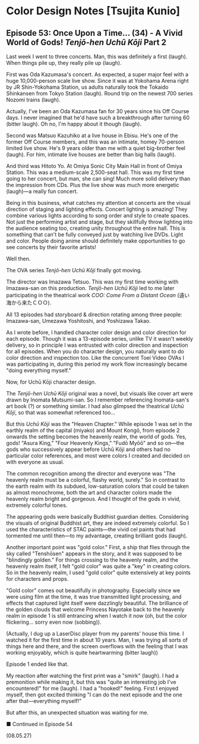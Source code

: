 # Color Design Notes [Tsujita Kunio]

## Episode 53: Once Upon a Time... (34) - A Vivid World of Gods! *Tenjō-hen Uchū Kōji* Part 2

Last week I went to three concerts. Man, this was definitely a first (laugh). When things pile up, they really pile up (laugh).

First was Oda Kazumasa's concert. As expected, a super major feel with a huge 10,000-person scale live show. Since it was at Yokohama Arena right by JR Shin-Yokohama Station, us adults naturally took the Tokaido Shinkansen from Tokyo Station (laugh). Round trip on the newest 700 series Nozomi trains (laugh).

Actually, I've been an Oda Kazumasa fan for 30 years since his Off Course days. I never imagined that he'd have such a breakthrough after turning 60 (bitter laugh). Oh no, I'm happy about it though (laugh).

Second was Matsuo Kazuhiko at a live house in Ebisu. He's one of the former Off Course members, and this was an intimate, homey 70-person limited live show. He's 9 years older than me with a quiet big-brother feel (laugh). For him, intimate live houses are better than big halls (laugh).

And third was Hitoto Yo. At Omiya Sonic City Main Hall in front of Omiya Station. This was a medium-scale 2,500-seat hall. This was my first time going to her concert, but man, she can sing! Much more solid delivery than the impression from CDs. Plus the live show was much more energetic (laugh)—a really fun concert.

Being in this business, what catches my attention at concerts are the visual direction of staging and lighting effects. Concert lighting is amazing! They combine various lights according to song order and style to create spaces. Not just the performing artist and stage, but they skillfully throw lighting into the audience seating too, creating unity throughout the entire hall. This is something that can't be fully conveyed just by watching live DVDs. Light and color. People doing anime should definitely make opportunities to go see concerts by their favorite artists!

Well then.

The OVA series *Tenjō-hen Uchū Kōji* finally got moving.

The director was Imazawa Tetsuo. This was my first time working with Imazawa-san on this production. *Tenjō-hen Uchū Kōji* led to me later participating in the theatrical work *COO: Come From a Distant Ocean* (遠い海から来たＣＯＯ).

All 13 episodes had storyboard & direction rotating among three people: Imazawa-san, Umezawa Yoshitoshi, and Yoshizawa Takao.

As I wrote before, I handled character color design and color direction for each episode. Though it was a 13-episode series, unlike TV it wasn't weekly delivery, so in principle I was entrusted with color direction and inspection for all episodes. When you do character design, you naturally want to do color direction and inspection too. Like the concurrent Toei Video OVAs I was participating in, during this period my work flow increasingly became "doing everything myself."

Now, for Uchū Kōji character design.

The *Tenjō-hen Uchū Kōji* original was a novel, but visuals like cover art were drawn by Inomata Mutsumi-san. So I remember referencing Inomata-san's art book (?) or something similar. I had also glimpsed the theatrical *Uchū Kōji*, so that was somewhat referenced too...

But this *Uchū Kōji* was the "Heaven Chapter." While episode 1 was set in the earthly realm of the capital (miyako) and Mount Kongō, from episode 2 onwards the setting becomes the heavenly realm, the world of gods. Yes, gods! "Asura King," "Four Heavenly Kings," "Fudō Myōō" and so on—the gods who successively appear before Uchū Kōji and others had no particular color references, and most were colors I created and decided on with everyone as usual.

The common recognition among the director and everyone was "The heavenly realm must be a colorful, flashy world, surely." So in contrast to the earth realm with its subdued, low-saturation colors that could be taken as almost monochrome, both the art and character colors made the heavenly realm bright and gorgeous. And I thought of the gods in vivid, extremely colorful tones.

The appearing gods were basically Buddhist guardian deities. Considering the visuals of original Buddhist art, they are indeed extremely colorful. So I used the characteristics of STAC paints—the vivid cel paints that had tormented me until then—to my advantage, creating brilliant gods (laugh).

Another important point was "gold color." First, a ship that flies through the sky called "Tenshōsen" appears in the story, and it was supposed to be "blindingly golden." For things crossing to the heavenly realm, and the heavenly realm itself, I felt "gold color" was quite a "key" in creating colors. So in the heavenly realm, I used "gold color" quite extensively at key points for characters and props.

"Gold color" comes out beautifully in photography. Especially since we were using film at the time, it was true transmitted light processing, and effects that captured light itself were dazzlingly beautiful. The brilliance of the golden clouds that welcome Princess Nayotake back to the heavenly realm in episode 1 is still entrancing when I watch it now (oh, but the color flickering... sorry even now (sobbing)).

(Actually, I dug up a LaserDisc player from my parents' house this time. I watched it for the first time in about 10 years. Man, I was trying all sorts of things here and there, and the screen overflows with the feeling that I was working enjoyably, which is quite heartwarming (bitter laugh))

Episode 1 ended like that.

My reaction after watching the first print was a "smirk" (laugh). I had a premonition while making it, but this was "quite an interesting job I've encountered!" for me (laugh). I had a "hooked!" feeling. First I enjoyed myself, then got excited thinking "I can do the next episode and the one after that—everything myself!"

But after this, an unexpected situation was waiting for me.

■ Continued in Episode 54

(08.05.27)